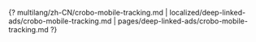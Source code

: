 {? multilang/zh-CN/crobo-mobile-tracking.md | localized/deep-linked-ads/crobo-mobile-tracking.md | pages/deep-linked-ads/crobo-mobile-tracking.md ?}
